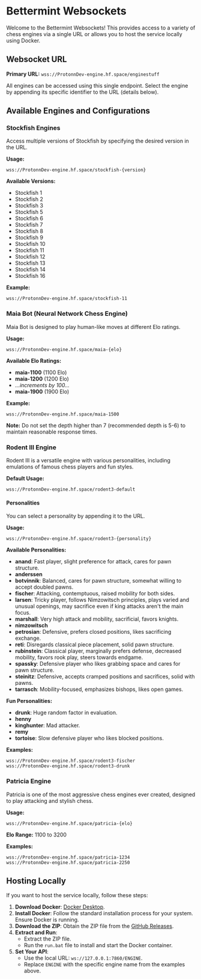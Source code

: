 
# Bettermint Websockets

Welcome to the Bettermint Websockets! This provides access to a variety of chess engines via a single URL or allows you to host the service locally using Docker.

## Websocket URL

**Primary URL:** `wss://ProtonnDev-engine.hf.space/enginestuff`

All engines can be accessed using this single endpoint. Select the engine by appending its specific identifier to the URL (details below).

## Available Engines and Configurations

### Stockfish Engines

Access multiple versions of Stockfish by specifying the desired version in the URL.

**Usage:**

```
wss://ProtonnDev-engine.hf.space/stockfish-{version}
```

**Available Versions:**

- Stockfish 1
- Stockfish 2
- Stockfish 3
- Stockfish 5
- Stockfish 6
- Stockfish 7
- Stockfish 8
- Stockfish 9
- Stockfish 10
- Stockfish 11
- Stockfish 12
- Stockfish 13
- Stockfish 14
- Stockfish 16

**Example:**

```
wss://ProtonnDev-engine.hf.space/stockfish-11
```

### Maia Bot (Neural Network Chess Engine)

Maia Bot is designed to play human-like moves at different Elo ratings.

**Usage:**

```
wss://ProtonnDev-engine.hf.space/maia-{elo}
```

**Available Elo Ratings:**

- **maia-1100** (1100 Elo)
- **maia-1200** (1200 Elo)
- *...increments by 100...*
- **maia-1900** (1900 Elo)

**Example:**

```
wss://ProtonnDev-engine.hf.space/maia-1500
```

**Note:** Do not set the depth higher than 7 (recommended depth is 5-6) to maintain reasonable response times.

### Rodent III Engine

Rodent III is a versatile engine with various personalities, including emulations of famous chess players and fun styles.

**Default Usage:**

```
wss://ProtonnDev-engine.hf.space/rodent3-default
```

#### Personalities

You can select a personality by appending it to the URL.

**Usage:**

```
wss://ProtonnDev-engine.hf.space/rodent3-{personality}
```

**Available Personalities:**

- **anand**: Fast player, slight preference for attack, cares for pawn structure.
- **anderssen**
- **botvinnik**: Balanced, cares for pawn structure, somewhat willing to accept doubled pawns.
- **fischer**: Attacking, contemptuous, raised mobility for both sides.
- **larsen**: Tricky player, follows Nimzowitsch principles, plays varied and unusual openings, may sacrifice even if king attacks aren't the main focus.
- **marshall**: Very high attack and mobility, sacrificial, favors knights.
- **nimzowitsch**
- **petrosian**: Defensive, prefers closed positions, likes sacrificing exchange.
- **reti**: Disregards classical piece placement, solid pawn structure.
- **rubinstein**: Classical player, marginally prefers defense, decreased mobility, favors rook play, steers towards endgame.
- **spassky**: Defensive player who likes grabbing space and cares for pawn structure.
- **steinitz**: Defensive, accepts cramped positions and sacrifices, solid with pawns.
- **tarrasch**: Mobility-focused, emphasizes bishops, likes open games.

**Fun Personalities:**

- **drunk**: Huge random factor in evaluation.
- **henny**
- **kinghunter**: Mad attacker.
- **remy**
- **tortoise**: Slow defensive player who likes blocked positions.

**Examples:**

```
wss://ProtonnDev-engine.hf.space/rodent3-fischer
wss://ProtonnDev-engine.hf.space/rodent3-drunk
```

### Patricia Engine

Patricia is one of the most aggressive chess engines ever created, designed to play attacking and stylish chess.

**Usage:**

```
wss://ProtonnDev-engine.hf.space/patricia-{elo}
```

**Elo Range:** 1100 to 3200

**Examples:**

```
wss://ProtonnDev-engine.hf.space/patricia-1234
wss://ProtonnDev-engine.hf.space/patricia-2250
```

## Hosting Locally

If you want to host the service locally, follow these steps:

1. **Download Docker**: [Docker Desktop](https://www.docker.com/products/docker-desktop/).
2. **Install Docker**: Follow the standard installation process for your system. Ensure Docker is running.
3. **Download the ZIP**: Obtain the ZIP file from the [GitHub Releases](https://github.com/your-repository/releases).
4. **Extract and Run**:
   - Extract the ZIP file.
   - Run the `run.bat` file to install and start the Docker container.
5. **Set Your API**:
   - Use the local URL: `ws://127.0.0.1:7860/ENGINE`.
   - Replace `ENGINE` with the specific engine name from the examples above.

